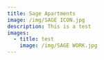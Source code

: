 ```yaml
---
title: Sage Apartments
image: /img/SAGE ICON.jpg
description: This is a test
images:
  - title: test
    image: /img/SAGE WORK.jpg
---
```


